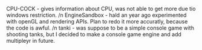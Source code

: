 CPU-COCK - gives information about CPU, was not able to get more due tio windows restriction.
/n
EngineSandbox - hald an year ago experimented with openGL and rendering APIs. Plan to redo it more accuratly, because the code is awful.
/n
tanki - was suppose to be a simple console game with shooting tanks, but I decided to make a console game engine and add multipleyr in future.
